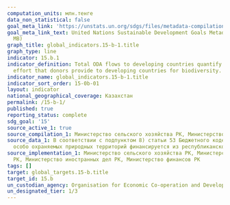 ```yaml
---
computation_units: млн.тенге
data_non_statistical: false
goal_meta_link: 'https://unstats.un.org/sdgs/files/metadata-compilation/Metadata-Goal-15.pdf '
goal_meta_link_text: United Nations Sustainable Development Goals Metadata (PDF 4.0
  MB)
graph_title: global_indicators.15-b-1.title
graph_type: line
indicator: 15.b.1
indicator_definition: Total ODA flows to developing countries quantify the public
  effort that donors provide to developing countries for biodiversity.
indicator_name: global_indicators.15-b-1.title
indicator_sort_order: 15-0b-01
layout: indicator
national_geographical_coverage: Казахстан
permalink: /15-b-1/
published: true
reporting_status: complete
sdg_goal: '15'
source_active_1: true
source_compilation_1: Министерство сельского хозяйства РК, Министерство финансов РК
source_data_1: В соответствии с подпунктом 8) статьи 53 Бюджетного кодекса РК на содержание
  особо охраняемых природных территорий финансируется из республиканского бюджета.
source_implementation_1: Министерство сельского хозяйства РК, Министерство энергетики
  РК, Министерство иностранных дел РК, Министерство финансов РК
tags: []
target: global_targets.15-b.title
target_id: 15.b
un_custodian_agency: Organisation for Economic Co-operation and Development (OECD)
un_designated_tier: 1/3
---
```

